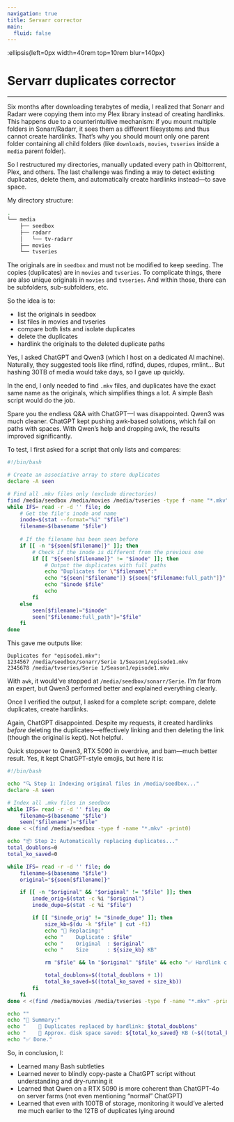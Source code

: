 ```yaml
---
navigation: true
title: Servarr corrector
main:
  fluid: false
---
```

:ellipsis{left=0px width=40rem top=10rem blur=140px}
# Servarr duplicates corrector
---

Six months after downloading terabytes of media, I realized that Sonarr and Radarr were copying them into my Plex library instead of creating hardlinks. This happens due to a counterintuitive mechanism: if you mount multiple folders in Sonarr/Radarr, it sees them as different filesystems and thus cannot create hardlinks. That’s why you should mount only one parent folder containing all child folders (like `downloads`, `movies`, `tvseries` inside a `media` parent folder).

So I restructured my directories, manually updated every path in Qbittorrent, Plex, and others. The last challenge was finding a way to detect existing duplicates, delete them, and automatically create hardlinks instead—to save space.

My directory structure:

```sh
.
└── media
    ├── seedbox
    ├── radarr
    │   └── tv-radarr
    ├── movies
    └── tvseries
```

The originals are in `seedbox` and must not be modified to keep seeding. The copies (duplicates) are in `movies` and `tvseries`. To complicate things, there are also unique originals in `movies` and `tvseries`. And within those, there can be subfolders, sub-subfolders, etc.

So the idea is to:

- list the originals in seedbox
- list files in movies and tvseries
- compare both lists and isolate duplicates
- delete the duplicates
- hardlink the originals to the deleted duplicate paths

Yes, I asked ChatGPT and Qwen3 (which I host on a dedicated AI machine). Naturally, they suggested tools like rfind, rdfind, dupes, rdupes, rmlint... But hashing 30TB of media would take days, so I gave up quickly.

In the end, I only needed to find `.mkv` files, and duplicates have the exact same name as the originals, which simplifies things a lot. A simple Bash script would do the job.

Spare you the endless Q&A with ChatGPT—I was disappointed. Qwen3 was much cleaner. ChatGPT kept pushing awk-based solutions, which fail on paths with spaces. With Qwen’s help and dropping awk, the results improved significantly.

To test, I first asked for a script that only lists and compares:

```sh
#!/bin/bash

# Create an associative array to store duplicates
declare -A seen

# Find all .mkv files only (exclude directories)
find /media/seedbox /media/movies /media/tvseries -type f -name "*.mkv" -print0 | \
while IFS= read -r -d '' file; do
    # Get the file's inode and name
    inode=$(stat --format="%i" "$file")
    filename=$(basename "$file")
    
    # If the filename has been seen before
    if [[ -n "${seen[$filename]}" ]]; then
        # Check if the inode is different from the previous one
        if [[ "${seen[$filename]}" != "$inode" ]]; then
            # Output the duplicates with full paths
            echo "Duplicates for \"$filename\":"
            echo "${seen["$filename"]} ${seen["$filename:full_path"]}"
            echo "$inode $file"
            echo
        fi
    else
        seen[$filename]="$inode"
        seen["$filename:full_path"]="$file"
    fi
done
```

This gave me outputs like:

```
Duplicates for "episode1.mkv":
1234567 /media/seedbox/sonarr/Serie 1/Season1/episode1.mkv
2345678 /media/tvseries/Serie 1/Season1/episode1.mkv
```

With `awk`, it would’ve stopped at `/media/seedbox/sonarr/Serie`. I’m far from an expert, but Qwen3 performed better and explained everything clearly.

Once I verified the output, I asked for a complete script: compare, delete duplicates, create hardlinks.

Again, ChatGPT disappointed. Despite my requests, it created hardlinks *before* deleting the duplicates—effectively linking and then deleting the link (though the original is kept). Not helpful.

Quick stopover to Qwen3, RTX 5090 in overdrive, and bam—much better result. Yes, it kept ChatGPT-style emojis, but here it is:

```sh
#!/bin/bash

echo "🔍 Step 1: Indexing original files in /media/seedbox..."
declare -A seen

# Index all .mkv files in seedbox
while IFS= read -r -d '' file; do
    filename=$(basename "$file")
    seen["$filename"]="$file"
done < <(find /media/seedbox -type f -name "*.mkv" -print0)

echo "📦 Step 2: Automatically replacing duplicates..."
total_doublons=0
total_ko_saved=0

while IFS= read -r -d '' file; do
    filename=$(basename "$file")
    original="${seen[$filename]}"

    if [[ -n "$original" && "$original" != "$file" ]]; then
        inode_orig=$(stat -c %i "$original")
        inode_dupe=$(stat -c %i "$file")

        if [[ "$inode_orig" != "$inode_dupe" ]]; then
            size_kb=$(du -k "$file" | cut -f1)
            echo "🔁 Replacing:"
            echo "    Duplicate : $file"
            echo "    Original  : $original"
            echo "    Size      : ${size_kb} KB"

            rm "$file" && ln "$original" "$file" && echo "✅ Hardlink created."

            total_doublons=$((total_doublons + 1))
            total_ko_saved=$((total_ko_saved + size_kb))
        fi
    fi
done < <(find /media/movies /media/tvseries -type f -name "*.mkv" -print0)

echo ""
echo "🧾 Summary:"
echo "    🔗 Duplicates replaced by hardlink: $total_doublons"
echo "    💾 Approx. disk space saved: ${total_ko_saved} KB (~$((total_ko_saved / 1024)) MB)"
echo "✅ Done."
```

So, in conclusion, I:
- Learned many Bash subtleties
- Learned never to blindly copy-paste a ChatGPT script without understanding and dry-running it
- Learned that Qwen on a RTX 5090 is more coherent than ChatGPT-4o on server farms (not even mentioning “normal” ChatGPT)
- Learned that even with 100TB of storage, monitoring it would’ve alerted me much earlier to the 12TB of duplicates lying around
